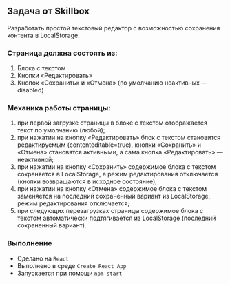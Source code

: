 ## Задача от Skillbox

Разработать простой текстовый редактор с возможностью сохранения контента в LocalStorage.

### Страница должна состоять из:

1. Блока с текстом
2. Кнопки «Редактировать»
3. Кнопок «Сохранить» и «Отмена» (по умолчанию неактивных — disabled)

### Механика работы страницы:

1. при первой загрузке страницы в блоке с текстом отображается текст по умолчанию (любой);
2. при нажатии на кнопку «Редактировать» блок с текстом становится редактируемым (contenteditable=true), кнопки «Сохранить» и «Отмена» становятся активными, а сама кнопка «Редактировать» — неактивной;
3. при нажатии на кнопку «Сохранить» содержимое блока с текстом сохраняется в LocalStorage, а режим редактирования отключается (кнопки возвращаются в исходное состояние);
4. при нажатии на кнопку «Отмена» содержимое блока с текстом заменяется на последний сохраненный вариант из LocalStorage, режим редактирования отключается;
5. при следующих перезагрузках страницы содержимое блока с текстом автоматически подтягивается из LocalStorage (последний сохраненный вариант).

### Выполнение
 - Сделано на `React`
 - Выполнено в среде `Create React App`
 - Запускается при помощи `npm start`
